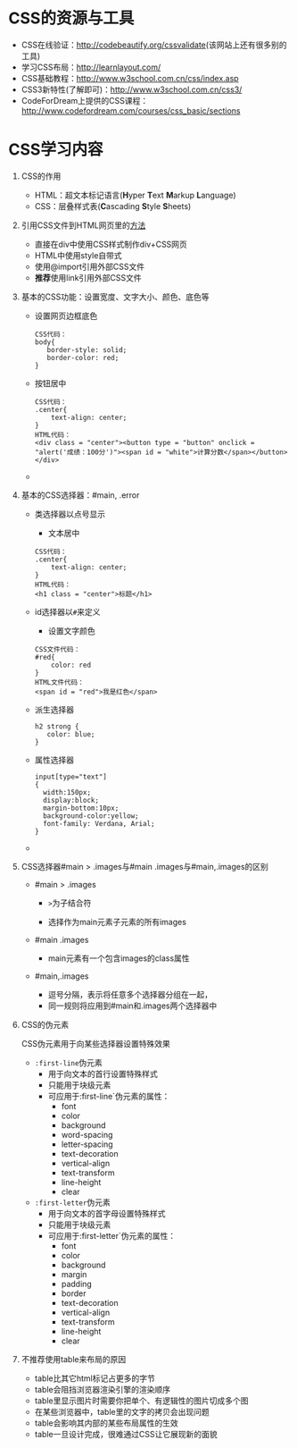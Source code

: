 # CSS的资源与工具

* CSS在线验证：<http://codebeautify.org/cssvalidate>(该网站上还有很多别的工具)
* 学习CSS布局：<http://learnlayout.com/>
* CSS基础教程：<http://www.w3school.com.cn/css/index.asp>
* CSS3新特性(了解即可)：<http://www.w3school.com.cn/css3/>
* CodeForDream上提供的CSS课程：<http://www.codefordream.com/courses/css_basic/sections>

# CSS学习内容

1. CSS的作用

   * HTML：超文本标记语言(**H**yper **T**ext **M**arkup **L**anguage)
   * CSS：层叠样式表(**C**ascading **S**tyle **S**heets)

2. 引用CSS文件到HTML网页里的[方法](http://www.divcss5.com/rumen/r56.shtml)

   * 直接在div中使用CSS样式制作div+CSS网页
   * HTML中使用style自带式
   * 使用@import引用外部CSS文件
   * **推荐**使用link引用外部CSS文件

3. 基本的CSS功能：设置宽度、文字大小、颜色、底色等

   * 设置网页边框底色

     ```
     CSS代码：
     body{
     	border-style: solid;
     	border-color: red;
     }
     ```

   * 按钮居中

     ```
     CSS代码：
     .center{
         text-align: center;
     }
     HTML代码：
     <div class = "center"><button type = "button" onclick = "alert('成绩：100分')"><span id = "white">计算分数</span></button></div>
     ```

   * 

4. 基本的CSS选择器：#main, .error

   * 类选择器以点号显示

     * 文本居中

     ```
     CSS代码：
     .center{
         text-align: center;
     }
     HTML代码：
     <h1 class = "center">标题</h1>
     ```

   * id选择器以`#`来定义

     * 设置文字颜色

     ```
     CSS文件代码：
     #red{
         color: red
     }
     HTML文件代码：
     <span id = "red">我是红色</span>
     ```

   * 派生选择器

     ```
     h2 strong {
     	color: blue;
     }
     ```

   * 属性选择器

     ```
     input[type="text"]
     {
       width:150px;
       display:block;
       margin-bottom:10px;
       background-color:yellow;
       font-family: Verdana, Arial;
     }
     ```

   * 

5. CSS选择器#main > .images与#main .images与#main,.images的区别

   * #main > .images

     * `>`为子结合符

     * 选择作为main元素子元素的所有images

   * #main .images

     * main元素有一个包含images的class属性

   * #main,.images

     * 逗号分隔，表示将任意多个选择器分组在一起，
     * 同一规则将应用到#main和.images两个选择器中

6. CSS的伪元素

   CSS伪元素用于向某些选择器设置特殊效果

   * `:first-line`伪元素
     * 用于向文本的首行设置特殊样式
     * 只能用于块级元素
     * 可应用于:first-line`伪元素的属性：
       * font
       * color
       * background
       * word-spacing
       * letter-spacing
       * text-decoration
       * vertical-align
       * text-transform
       * line-height
       * clear
   * `:first-letter`伪元素
     - 用于向文本的首字母设置特殊样式
     - 只能用于块级元素
     - 可应用于:first-letter`伪元素的属性：
       - font
       - color
       - background
       - margin
       - padding
       - border
       - text-decoration
       - vertical-align
       - text-transform
       - line-height
       - clear

7. 不推荐使用table来布局的原因

   * table比其它html标记占更多的字节
   * table会阻挡浏览器渲染引擎的渲染顺序
   * table里显示图片时需要你把单个、有逻辑性的图片切成多个图
   * 在某些浏览器中，table里的文字的拷贝会出现问题
   * table会影响其内部的某些布局属性的生效
   * table一旦设计完成，很难通过CSS让它展现新的面貌